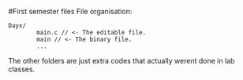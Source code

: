 #First semester files
File organisation:

    Dayx/
            main.c // <- The editable file.
            main // <- The binary file.
            ...

The other folders are just extra codes that actually werent done in lab classes.
